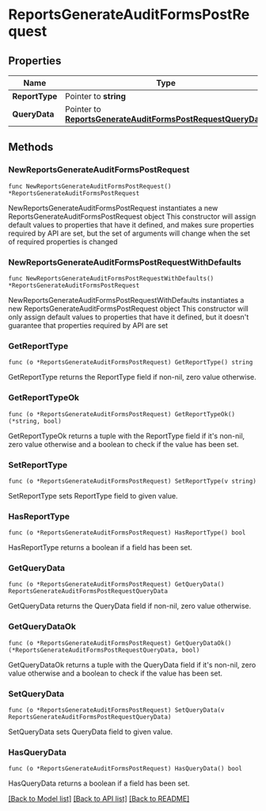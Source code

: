 # ReportsGenerateAuditFormsPostRequest

## Properties

Name | Type | Description | Notes
------------ | ------------- | ------------- | -------------
**ReportType** | Pointer to **string** |  | [optional] 
**QueryData** | Pointer to [**ReportsGenerateAuditFormsPostRequestQueryData**](ReportsGenerateAuditFormsPostRequestQueryData.md) |  | [optional] 

## Methods

### NewReportsGenerateAuditFormsPostRequest

`func NewReportsGenerateAuditFormsPostRequest() *ReportsGenerateAuditFormsPostRequest`

NewReportsGenerateAuditFormsPostRequest instantiates a new ReportsGenerateAuditFormsPostRequest object
This constructor will assign default values to properties that have it defined,
and makes sure properties required by API are set, but the set of arguments
will change when the set of required properties is changed

### NewReportsGenerateAuditFormsPostRequestWithDefaults

`func NewReportsGenerateAuditFormsPostRequestWithDefaults() *ReportsGenerateAuditFormsPostRequest`

NewReportsGenerateAuditFormsPostRequestWithDefaults instantiates a new ReportsGenerateAuditFormsPostRequest object
This constructor will only assign default values to properties that have it defined,
but it doesn't guarantee that properties required by API are set

### GetReportType

`func (o *ReportsGenerateAuditFormsPostRequest) GetReportType() string`

GetReportType returns the ReportType field if non-nil, zero value otherwise.

### GetReportTypeOk

`func (o *ReportsGenerateAuditFormsPostRequest) GetReportTypeOk() (*string, bool)`

GetReportTypeOk returns a tuple with the ReportType field if it's non-nil, zero value otherwise
and a boolean to check if the value has been set.

### SetReportType

`func (o *ReportsGenerateAuditFormsPostRequest) SetReportType(v string)`

SetReportType sets ReportType field to given value.

### HasReportType

`func (o *ReportsGenerateAuditFormsPostRequest) HasReportType() bool`

HasReportType returns a boolean if a field has been set.

### GetQueryData

`func (o *ReportsGenerateAuditFormsPostRequest) GetQueryData() ReportsGenerateAuditFormsPostRequestQueryData`

GetQueryData returns the QueryData field if non-nil, zero value otherwise.

### GetQueryDataOk

`func (o *ReportsGenerateAuditFormsPostRequest) GetQueryDataOk() (*ReportsGenerateAuditFormsPostRequestQueryData, bool)`

GetQueryDataOk returns a tuple with the QueryData field if it's non-nil, zero value otherwise
and a boolean to check if the value has been set.

### SetQueryData

`func (o *ReportsGenerateAuditFormsPostRequest) SetQueryData(v ReportsGenerateAuditFormsPostRequestQueryData)`

SetQueryData sets QueryData field to given value.

### HasQueryData

`func (o *ReportsGenerateAuditFormsPostRequest) HasQueryData() bool`

HasQueryData returns a boolean if a field has been set.


[[Back to Model list]](../README.md#documentation-for-models) [[Back to API list]](../README.md#documentation-for-api-endpoints) [[Back to README]](../README.md)


